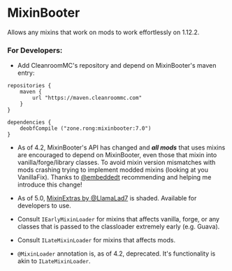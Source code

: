 # MixinBooter
Allows any mixins that work on mods to work effortlessly on 1.12.2.

### For Developers:

- Add CleanroomMC's repository and depend on MixinBooter's maven entry:

```
repositories {
    maven {
        url "https://maven.cleanroommc.com"
    }
}

dependencies {
    deobfCompile ("zone.rong:mixinbooter:7.0")
}
```

- As of 4.2, MixinBooter's API has changed and ***all mods*** that uses mixins are encouraged to depend on MixinBooter, even those that mixin into vanilla/forge/library classes. To avoid mixin version mismatches with mods crashing trying to implement modded mixins (looking at you VanillaFix). Thanks to [@embeddedt](https://github.com/embeddedt) recommending and helping me introduce this change!

- As of 5.0, [MixinExtras by @LlamaLad7](https://github.com/LlamaLad7/MixinExtras) is shaded. Available for developers to use.


- Consult `IEarlyMixinLoader` for mixins that affects vanilla, forge, or any classes that is passed to the classloader extremely early (e.g. Guava).
- Consult `ILateMixinLoader` for mixins that affects mods.
- `@MixinLoader` annotation is, as of 4.2, deprecated. It's functionality is akin to `ILateMixinLoader`.
